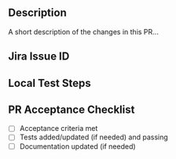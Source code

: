 ## Description

A short description of the changes in this PR...

## Jira Issue ID


## Local Test Steps


## PR Acceptance Checklist
* [ ] Acceptance criteria met
* [ ] Tests added/updated (if needed) and passing
* [ ] Documentation updated (if needed)
